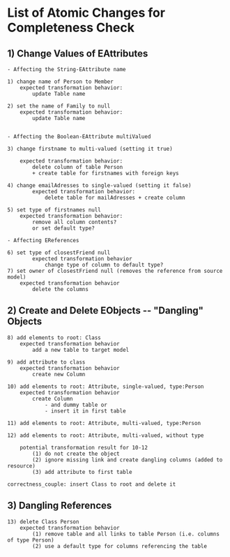 # List of Atomic Changes for Completeness Check

## 1) Change Values of EAttributes
	
	- Affecting the String-EAttribute name
	
	1) change name of Person to Member
		expected transformation behavior:
			update Table name

	2) set the name of Family to null
		expected transformation behavior:
			update Table name

	
	- Affecting the Boolean-EAttribute multiValued
	
	3) change firstname to multi-valued (setting it true)

		expected transformation behavior:
			delete column of table Person  
			+ create table for firstnames with foreign keys

	4) change emailAdresses to single-valued (setting it false)
			expected transformation behavior:
				delete table for mailAdresses + create column
	
	5) set type of firstnames null
		expected transformation behavior:
			remove all column contents?
			or set default type?
			
	- Affecting EReferences 

	6) set type of closestFriend null
			expected transformation behavior
				change type of column to default type?
	7) set owner of closestFriend null (removes the reference from source model)
		expected transformation behavior
			delete the columns
	



## 2) Create and Delete EObjects -- "Dangling" Objects

	8) add elements to root: Class
		expected transformation behavior
			add a new table to target model
			
	9) add attribute to class
		expected transformation behavior
			create new Column
	
	10) add elements to root: Attribute, single-valued, type:Person
		expected transformation behavior
			create Column 
				- and dummy table or
				- insert it in first table 

	11) add elements to root: Attribute, multi-valued, type:Person
	
	12) add elements to root: Attribute, multi-valued, without type
	
		potential transformation result for 10-12
			(1) do not create the object
			(2) ignore missing link and create dangling columns (added to resource)
			(3) add attribute to first table
			
	correctness_couple: insert Class to root and delete it

## 3) Dangling References
	13) delete Class Person
		expected transformation behavior
			(1) remove table and all links to table Person (i.e. columns of type Person)
			(2) use a default type for columns referencing the table
